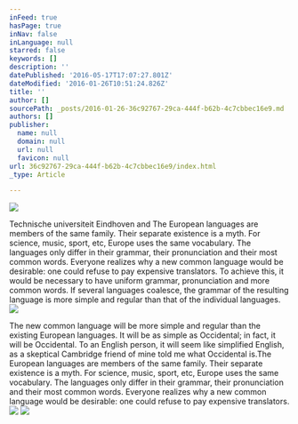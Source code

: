 ```yaml
---
inFeed: true
hasPage: true
inNav: false
inLanguage: null
starred: false
keywords: []
description: ''
datePublished: '2016-05-17T17:07:27.801Z'
dateModified: '2016-01-26T10:51:24.826Z'
title: ''
author: []
sourcePath: _posts/2016-01-26-36c92767-29ca-444f-b62b-4c7cbbec16e9.md
authors: []
publisher:
  name: null
  domain: null
  url: null
  favicon: null
url: 36c92767-29ca-444f-b62b-4c7cbbec16e9/index.html
_type: Article

---
```

![](https://the-grid-user-content.s3-us-west-2.amazonaws.com/566e86b6-6ce2-404a-a46a-38b6e4183522.jpg)

Technische universiteit Eindhoven and The European languages are members of the same family. Their separate existence is a myth. For science, music, sport, etc, Europe uses the same vocabulary. The languages only differ in their grammar, their pronunciation and their most common words. Everyone realizes why a new common language would be desirable: one could refuse to pay expensive translators. To achieve this, it would be necessary to have uniform grammar, pronunciation and more common words. If several languages coalesce, the grammar of the resulting language is more simple and regular than that of the individual languages. ![](https://the-grid-user-content.s3-us-west-2.amazonaws.com/a7f3a5e3-3a50-43e4-b121-b91a57a4f528.jpg)

The new common language will be more simple and regular than the existing European languages. It will be as simple as Occidental; in fact, it will be Occidental. To an English person, it will seem like simplified English, as a skeptical Cambridge friend of mine told me what Occidental is.The European languages are members of the same family. Their separate existence is a myth. For science, music, sport, etc, Europe uses the same vocabulary. The languages only differ in their grammar, their pronunciation and their most common words. Everyone realizes why a new common language would be desirable: one could refuse to pay expensive translators. ![](https://the-grid-user-content.s3-us-west-2.amazonaws.com/8f604e7d-7fd2-4321-88fe-4852ef93a299.jpg)
![](https://the-grid-user-content.s3-us-west-2.amazonaws.com/2c9e3c72-81af-440d-a5b8-86e79557b06b.jpg)